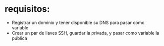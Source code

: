 # requisitos:

- Registrar un dominio y tener disponible su DNS para pasar como variable
- Crear un par de llaves SSH, guardar la privada, y pasar como variable la pública
